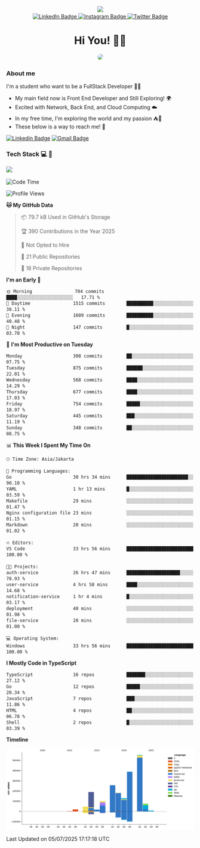 <div>
  <div id="header" align="center">
      <img src="https://media.giphy.com/media/nFLW7PNGgN3lI68rdv/giphy.gif" width="100"/>
      <div id="badges" style="margin-bottom:20px">
        <a href="https://www.linkedin.com/in/daffaputranarendra/">
          <img src="https://img.shields.io/badge/LinkedIn-blue?style=for-the-badge&logo=linkedin&logoColor=white" alt="LinkedIn Badge"/>
        </a>
        <a href="https://www.instagram.com/daffadon_/">
          <img src="https://img.shields.io/badge/Instagram-E4405F?style=for-the-badge&logo=instagram&logoColor=white" alt="Instagram Badge"/>
        </a>
        <a href="https://twitter.com/daffadon_">
          <img src="https://img.shields.io/badge/Twitter-blue?style=for-the-badge&logo=twitter&logoColor=white" alt="Twitter Badge"/>
        </a>
      </div>
    <h1>Hi You! 🙌🙌</h1>
    <img src="https://media.giphy.com/media/rJsMvyk7AHHiW9qKLM/giphy.gif" height=200 style="border-radius:10px" />
  </div>
</div>

### About me

I'm a student who want to be a FullStack Developer 🧑‍💻

- My main field now is Front End Developer and Still Exploring! 🌍
- Excited with Network, Back End, and Cloud Computing ☁️
- In my free time, I'm exploring the world and my passion ⛺🍵
- These below is a way to reach me! 🏃

[![Linkedin Badge](https://skillicons.dev/icons?i=linkedin)](https://www.linkedin.com/in/daffaputranarendra/)
[![Gmail Badge](https://skillicons.dev/icons?i=gmail)](https://mail.google.com/mail/?view=cm&fs=1&to=daffaputranarendra9@gmail.com)

### Tech Stack 💻 📘

<img src="https://skillicons.dev/icons?i=java,html,css,javascript,typescript,golang,react,next,express,vite,tailwind,mui,prisma,mongodb,mysql,firebase,jest,git,jenkins,docker,kubernetes,github,postman,prometheus,grafana,gcp,vscode,arch,&perline=9"/>

<!--START_SECTION:waka-->
![Code Time](http://img.shields.io/badge/Code%20Time-122%20hrs%2015%20mins-blue)

![Profile Views](http://img.shields.io/badge/Profile%20Views-1-blue)

**🐱 My GitHub Data** 

> 📦 79.7 kB Used in GitHub's Storage 
 > 
> 🏆 390 Contributions in the Year 2025
 > 
> 🚫 Not Opted to Hire
 > 
> 📜 21 Public Repositories 
 > 
> 🔑 18 Private Repositories 
 > 
**I'm an Early 🐤** 

```text
🌞 Morning                704 commits         ████░░░░░░░░░░░░░░░░░░░░░   17.71 % 
🌆 Daytime                1515 commits        ██████████░░░░░░░░░░░░░░░   38.11 % 
🌃 Evening                1609 commits        ██████████░░░░░░░░░░░░░░░   40.48 % 
🌙 Night                  147 commits         █░░░░░░░░░░░░░░░░░░░░░░░░   03.70 % 
```
📅 **I'm Most Productive on Tuesday** 

```text
Monday                   308 commits         ██░░░░░░░░░░░░░░░░░░░░░░░   07.75 % 
Tuesday                  875 commits         ██████░░░░░░░░░░░░░░░░░░░   22.01 % 
Wednesday                568 commits         ████░░░░░░░░░░░░░░░░░░░░░   14.29 % 
Thursday                 677 commits         ████░░░░░░░░░░░░░░░░░░░░░   17.03 % 
Friday                   754 commits         █████░░░░░░░░░░░░░░░░░░░░   18.97 % 
Saturday                 445 commits         ███░░░░░░░░░░░░░░░░░░░░░░   11.19 % 
Sunday                   348 commits         ██░░░░░░░░░░░░░░░░░░░░░░░   08.75 % 
```


📊 **This Week I Spent My Time On** 

```text
🕑︎ Time Zone: Asia/Jakarta

💬 Programming Languages: 
Go                       30 hrs 34 mins      ███████████████████████░░   90.10 % 
YAML                     1 hr 13 mins        █░░░░░░░░░░░░░░░░░░░░░░░░   03.59 % 
Makefile                 29 mins             ░░░░░░░░░░░░░░░░░░░░░░░░░   01.47 % 
Nginx configuration file 23 mins             ░░░░░░░░░░░░░░░░░░░░░░░░░   01.15 % 
Markdown                 20 mins             ░░░░░░░░░░░░░░░░░░░░░░░░░   01.02 % 

🔥 Editors: 
VS Code                  33 hrs 56 mins      █████████████████████████   100.00 % 

🐱‍💻 Projects: 
auth-service             26 hrs 47 mins      ████████████████████░░░░░   78.93 % 
user-service             4 hrs 58 mins       ████░░░░░░░░░░░░░░░░░░░░░   14.68 % 
notification-service     1 hr 4 mins         █░░░░░░░░░░░░░░░░░░░░░░░░   03.17 % 
deployment               40 mins             ░░░░░░░░░░░░░░░░░░░░░░░░░   01.98 % 
file-service             20 mins             ░░░░░░░░░░░░░░░░░░░░░░░░░   01.00 % 

💻 Operating System: 
Windows                  33 hrs 56 mins      █████████████████████████   100.00 % 
```

**I Mostly Code in TypeScript** 

```text
TypeScript               16 repos            ███████░░░░░░░░░░░░░░░░░░   27.12 % 
Go                       12 repos            █████░░░░░░░░░░░░░░░░░░░░   20.34 % 
JavaScript               7 repos             ███░░░░░░░░░░░░░░░░░░░░░░   11.86 % 
HTML                     4 repos             ██░░░░░░░░░░░░░░░░░░░░░░░   06.78 % 
Shell                    2 repos             █░░░░░░░░░░░░░░░░░░░░░░░░   03.39 % 
```



**Timeline**

![Lines of Code chart](https://raw.githubusercontent.com/Daffadon/Daffadon/main/assets/bar_graph.png)


 Last Updated on 05/07/2025 17:17:18 UTC
<!--END_SECTION:waka-->
